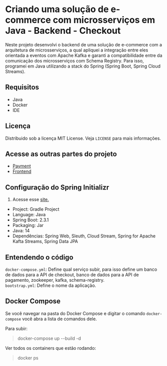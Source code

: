 # Criando uma solução de e-commerce com microsserviços em Java - Backend - Checkout
Neste projeto desenvolvi o backend de uma solução de e-commerce com a arquitetura de microsserviços, a qual apliquei a integração entre eles orientada a eventos com Apache Kafka e garanti a compatibilidade entre da comunicação dos microsserviços com Schema Registry. Para isso, programei em Java utilizando a stack do Spring (Spring Boot, Spring Cloud Streams).

## Requisitos
- Java
- Docker
- IDE

## Licença
Distribuido sob a licença MIT License. Veja `LICENSE` para mais informações.

## Acesse as outras partes do projeto
- [Payment](https://github.com/FernandaMakiHirose/ecommerce-payment-api)
- [Frontend](https://github.com/FernandaMakiHirose/ecommerce-checkout-frontend)

## Configuração do Spring Initializr
1) Acesse esse [site.](https://start.spring.io/)
- Project: Gradle Project
- Language: Java
- Spring Boot: 2.3.1
- Packaging: Jar
- Java: 14
- Dependências: Spring Web, Sleuth, Cloud Stream, Spring for Apache Kafta Streams, Spring Data JPA

## Entendendo o código
`docker-compose.yml`: Define qual serviço subir, para isso define um banco de dados para a API de checkout, banco de dados para a API de pagamento, zookeeper, kafka, schema-registry. <br>
`bootstrap.yml`: Define o nome da aplicação.

## Docker Compose
Se você navegar na pasta do Docker Compose e digitar o comando `docker-compose` você abra a lista de comandos dele.

Para subir: 
>docker-compose up --build -d

Ver todos os containers que estão rodando:
>docker ps
